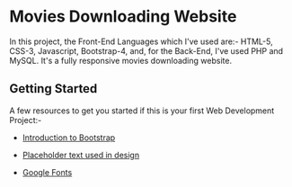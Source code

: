 
# Movies Downloading Website

In this project, the Front-End Languages which I've used are:- HTML-5, CSS-3, Javascript, Bootstrap-4, and, for the Back-End, I've used PHP and MySQL. It's a fully responsive movies downloading website.



## Getting Started
A few resources to get you started if this is your first Web Development Project:-

- [Introduction to Bootstrap](https://getbootstrap.com/docs/4.0/getting-started/introduction/)

- [Placeholder text used in design](https://www.lipsum.com/)

- [Google Fonts](https://fonts.google.com/)


  
